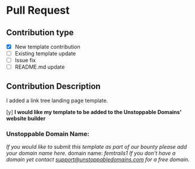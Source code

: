 # Pull Request

## Contribution type

- [x] New template contribution
- [ ] Existing template update
- [ ] Issue fix
- [ ] README.md update

## Contribution Description

I added a link tree landing page template.

[y] **I would like my template to be added to the Unstoppable Domains' website builder** <!-- Remove if not applicable -->

### Unstoppable Domain Name:
_If you would like to submit this template as part of our bounty please add your domain name here._  domain name: *femtrails1*
_If you don't have a domain yet contact support@unstoppabledomains.com for a free domain._
